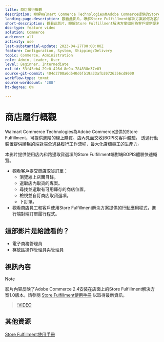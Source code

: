 ```yaml
---
title: 商店履行概觀
description: 瞭解Walmart Commerce Technologies為Adobe Commerce提供的Store Fulfillment，這是進階的全通路履行解決方案，提供端對端線上購買、店內取貨(BOPIS)體驗。
landing-page-description: 觀看此影片，瞭解Store Fulfillment解決方案如何為客戶提供便利性，讓店內和路邊取貨和商店員工更有效率、可隨時使用行動裝置的履行工作流程，以提取、暫存和交付商店取貨訂單給客戶。
short-description: 觀看此影片，瞭解Store Fulfillment解決方案如何為客戶提供便利性，讓店內和路邊取貨和商店員工更有效率、可隨時使用行動裝置的履行工作流程，以提取、暫存和交付商店取貨訂單給客戶。
doc-type: feature video
solution: Commerce
audience: all
activity: use
last-substantial-update: 2023-04-27T00:00:00Z
feature: Configuration, System, Shipping/Delivery
topic: Commerce, Administration
role: Admin, Leader, User
level: Beginner, Intermediate
exl-id: 53f45eb4-29e0-426d-8e9a-784838e37e03
source-git-commit: 404d2708a6d540d6fb19a33afb20726356cd8000
workflow-type: tm+mt
source-wordcount: '288'
ht-degree: 0%

---
```


# 商店履行概觀

Walmart Commerce Technologies為Adobe Commerce提供的Store Fulfillment，可提供進階的線上購買、店內見面交收(BOPIS)客戶體驗。 透過行動裝置提供順暢的端對端全通路履行工作流程，最大化店舖員工的生產力。

本影片提供使用店內和路邊取貨選項的Store Fulfillment端對端BOPIS體驗快速概覽。

- 觀看客戶提交商店取貨訂單：
   - 瀏覽線上店面目錄。
   - 選取店內取貨的專案。
   - 尋找並選取有可用庫存的商店位置。
   - 檢視並自訂商店取貨選項。
   - 下訂單。
- 觀看商店員工和客戶使用Store Fulfillment解決方案提供的行動應用程式，進行端對端訂單履行程式。

## 這部影片是給誰看的？

- 電子商務管理員
- 存放區操作管理員與管理員

## 視訊內容

>[!NOTE]
>
>影片內容反映了Adobe Commerce 2.4安裝在店面上的Store Fulfillment解決方案1.0版本。請參閱 [Store Fulfillment使用手冊](https://experienceleague.adobe.com/docs/commerce-merchant-services/store-fulfillment/introduction.html) 以取得最新資訊。

>[!VIDEO](https://video.tv.adobe.com/v/343653?quality=12&learn=on)

## 其他資源

[Store Fulfillment使用手冊](https://experienceleague.adobe.com/docs/commerce-merchant-services/store-fulfillment/introduction.html)

